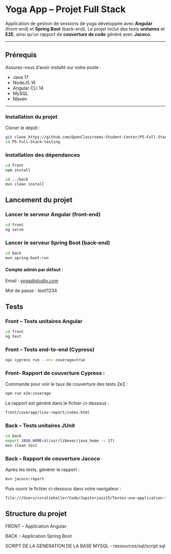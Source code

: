 # Yoga App – Projet Full Stack

Application de gestion de sessions de yoga développée avec **Angular** (front-end) et **Spring Boot** (back-end).
Le projet inclut des tests **unitaires** et **E2E**, ainsi qu’un rapport de **couverture de code** généré avec **Jacoco**.

---

## Prérequis

Assurez-vous d’avoir installé sur votre poste :

- Java 17
- NodeJS 16
- Angular CLI 14
- MySQL
- Maven

---

### Installation du projet

Cloner le dépôt :

```bash
git clone https://github.com/OpenClassrooms-Student-Center/P5-Full-Stack-testing
cd P5-Full-Stack-testing
```

### Installation des dépendances

```bash
cd front
npm install
```

```bash
cd ../back
mvn clean install
```

## Lancement du projet

### Lancer le serveur Angular (front-end)

```bash
cd front
ng serve
```

### Lancer le serveur Spring Boot (back-end)

```bash
cd back
mvn spring-boot:run
```

#### Compte admin par défaut :

Email : yoga@studio.com

Mot de passe : test!1234


## Tests

### Front – Tests unitaires Angular

```bash
cd front
ng test
```

### Front – Tests end-to-end (Cypress)

```bash
npx cypress run --env coverage=true
```

### Front-  Rapport de couverture Cypress  :

Commande pour voir le taux de couverture des tests 2e2 :

```bash
npm run e2e:coverage
```

Le rapport est généré dans le fichier ci-dessous :

```bash
front/coverage/lcov-report/index.html
```

### Back – Tests unitaires JUnit

```bash
cd back
export JAVA_HOME=$(/usr/libexec/java_home -v 17)
mvn clean test
```

### Back – Rapport de couverture Jacoco
Après les tests, générer le rapport :
```bash
mvn jacoco:report
```
Puis ouvrir le fichier ci-dessous dans votre navigateur :
```bash
file:///Users/coraliehaller/Code/Jupiterjazz15/Testez-une-application-full-stack/back/target/site/jacoco/index.html
```


## Structure du projet
FRONT  – Application Angular

BACK – Application Spring Boot

SCRIPT DE LA GENERATION DE LA BASE MYSQL - ressources/sql/script.sql
